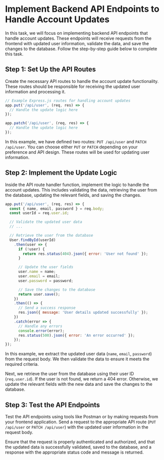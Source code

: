 # Implement Backend API Endpoints to Handle Account Updates

In this task, we will focus on implementing backend API endpoints that handle account updates. These endpoints will receive requests from the frontend with updated user information, validate the data, and save the changes to the database. Follow the step-by-step guide below to complete this task.

## Step 1: Set Up the API Routes

Create the necessary API routes to handle the account update functionality. These routes should be responsible for receiving the updated user information and processing it.

```javascript
// Example Express.js routes for handling account updates
app.put('/api/user', (req, res) => {
  // Handle the update logic here
});

app.patch('/api/user', (req, res) => {
  // Handle the update logic here
});
```

In this example, we have defined two routes: `PUT /api/user` and `PATCH /api/user`. You can choose either `PUT` or `PATCH` depending on your preference and API design. These routes will be used for updating user information.

## Step 2: Implement the Update Logic

Inside the API route handler function, implement the logic to handle the account updates. This includes validating the data, retrieving the user from the database, updating the relevant fields, and saving the changes.

```javascript
app.put('/api/user', (req, res) => {
  const { name, email, password } = req.body;
  const userId = req.user.id;

  // Validate the updated user data
  // ...

  // Retrieve the user from the database
  User.findById(userId)
    .then(user => {
      if (!user) {
        return res.status(404).json({ error: 'User not found' });
      }

      // Update the user fields
      user.name = name;
      user.email = email;
      user.password = password;

      // Save the changes to the database
      return user.save();
    })
    .then(() => {
      // Send a success response
      res.json({ message: 'User details updated successfully' });
    })
    .catch(error => {
      // Handle any errors
      console.error(error);
      res.status(500).json({ error: 'An error occurred' });
    });
});
```

In this example, we extract the updated user data (`name`, `email`, `password`) from the request body. We then validate the data to ensure it meets the required criteria.

Next, we retrieve the user from the database using their user ID (`req.user.id`). If the user is not found, we return a 404 error. Otherwise, we update the relevant fields with the new data and save the changes to the database.

## Step 3: Test the API Endpoints

Test the API endpoints using tools like Postman or by making requests from your frontend application. Send a request to the appropriate API route (`PUT /api/user` or `PATCH /api/user`) with the updated user information in the request body.

Ensure that the request is properly authenticated and authorized, and that the updated data is successfully validated, saved to the database, and a response with the appropriate status code and message is returned.

